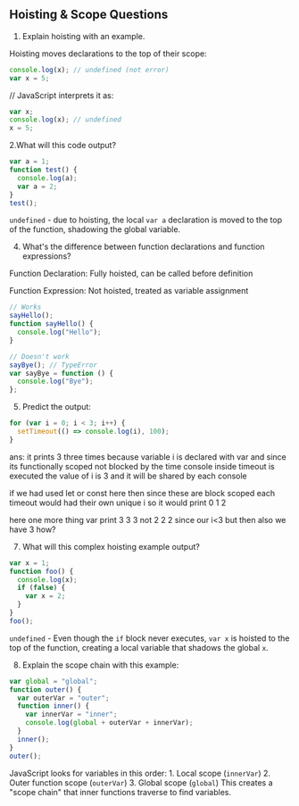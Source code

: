 ## Hoisting & Scope Questions

1. Explain hoisting with an example.

Hoisting moves declarations to the top of their scope:

```js
console.log(x); // undefined (not error)
var x = 5;
```

// JavaScript interprets it as:

```js
var x;
console.log(x); // undefined
x = 5;
```

2.What will this code output?

```js
var a = 1;
function test() {
  console.log(a);
  var a = 2;
}
test();
```

`undefined` - due to hoisting, the local `var a` declaration is moved to the top of the function, shadowing the global variable.

4. What's the difference between function declarations and function expressions?

Function Declaration: Fully hoisted, can be called before definition

Function Expression: Not hoisted, treated as variable assignment

```js
// Works
sayHello();
function sayHello() {
  console.log("Hello");
}
```

```js
// Doesn't work
sayBye(); // TypeError
var sayBye = function () {
  console.log("Bye");
};
```

5. Predict the output:

```js
for (var i = 0; i < 3; i++) {
  setTimeout(() => console.log(i), 100);
}
```

ans: it prints 3 three times because variable i is declared with var and since its functionally scoped not blocked by the time console inside timeout is executed the value of i is 3 and it will be shared by each console

if we had used let or const here then since these are block scoped each timeout would had their own unique i so it would print 0 1 2

here one more thing var print 3 3 3 not 2 2 2 since our i<3 but then also we have 3 how?

7. What will this complex hoisting example output?

```js
var x = 1;
function foo() {
  console.log(x);
  if (false) {
    var x = 2;
  }
}
foo();
```

`undefined` - Even though the `if` block never executes, `var x` is hoisted to the top of the function, creating a local variable that shadows the global `x`.

8. Explain the scope chain with this example:

```js
var global = "global";
function outer() {
  var outerVar = "outer";
  function inner() {
    var innerVar = "inner";
    console.log(global + outerVar + innerVar);
  }
  inner();
}
outer();
```

JavaScript looks for variables in this order: 1. Local scope (`innerVar`) 2. Outer function scope (`outerVar`) 3. Global scope (`global`)
This creates a "scope chain" that inner functions traverse to find variables.
